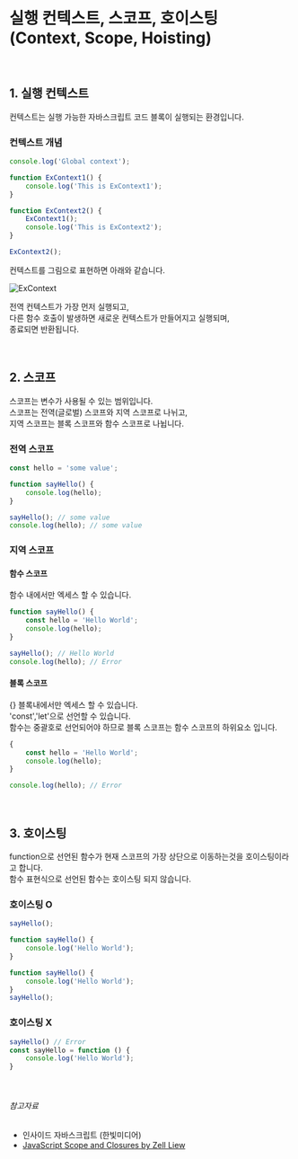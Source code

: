 # 실행 컨텍스트, 스코프, 호이스팅 (Context, Scope, Hoisting)

<br>

## 1. 실행 컨텍스트

컨텍스트는 실행 가능한 자바스크립트 코드 블록이 실행되는 환경입니다.

###  컨텍스트 개념
 
```javascript
console.log('Global context');

function ExContext1() {
    console.log('This is ExContext1');
}

function ExContext2() {
    ExContext1();
    console.log('This is ExContext2');
}

ExContext2();
```

컨텍스트를 그림으로 표현하면 아래와 같습니다.

![ExContext](https://user-images.githubusercontent.com/7742074/97782292-0cff3280-1bd4-11eb-9429-24e8569b9537.jpg)

전역 컨텍스트가 가장 먼저 실행되고, <br>
다른 함수 호출이 발생하면 새로운 컨텍스트가 만들어지고 실행되며,<br>
종료되면 반환됩니다.

<br>

## 2. 스코프

스코프는 변수가 사용될 수 있는 범위입니다.<br>
스코프는 전역(글로벌) 스코프와 지역 스코프로 나뉘고,<br>
지역 스코프는 블록 스코프와 함수 스코프로 나뉩니다.

### 전역 스코프

```javascript
const hello = 'some value';

function sayHello() {
    console.log(hello); 
}

sayHello(); // some value
console.log(hello); // some value
```

### 지역 스코프

#### 함수 스코프

함수 내에서만 엑세스 할 수 있습니다.

```javascript
function sayHello() {
    const hello = 'Hello World';
    console.log(hello); 
}

sayHello(); // Hello World
console.log(hello); // Error
```

#### 블록 스코프

{} 블록내에서만 엑세스 할 수 있습니다.<br>
'const','let'으로 선언할 수 있습니다.<br>
함수는 중괄호로 선언되어야 하므로 블록 스코프는 함수 스코프의 하위요소 입니다.

```javascript
{
    const hello = 'Hello World';
    console.log(hello);
}

console.log(hello); // Error
```

<br>

## 3. 호이스팅

function으로 선언된 함수가 현재 스코프의 가장 상단으로 이동하는것을 호이스팅이라고 합니다.<br>
함수 표현식으로 선언된 함수는 호이스팅 되지 않습니다.

### 호이스팅 O

```javascript
sayHello();

function sayHello() {
    console.log('Hello World');
}
```

```javascript
function sayHello() {
    console.log('Hello World');
}
sayHello();
```

### 호이스팅 X

```javascript
sayHello() // Error
const sayHello = function () {
    console.log('Hello World');
}
```

<br>

###### 참고자료

* 인사이드 자바스크립트 (한빛미디어)
* <a target="_blank" href="https://css-tricks.com/javascript-scope-closures/">JavaScript Scope and Closures by Zell Liew </a>